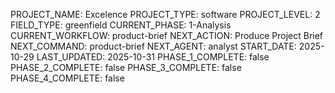 PROJECT_NAME: Excelence
PROJECT_TYPE: software
PROJECT_LEVEL: 2
FIELD_TYPE: greenfield
CURRENT_PHASE: 1-Analysis
CURRENT_WORKFLOW: product-brief
NEXT_ACTION: Produce Project Brief
NEXT_COMMAND: product-brief
NEXT_AGENT: analyst
START_DATE: 2025-10-29
LAST_UPDATED: 2025-10-31
PHASE_1_COMPLETE: false
PHASE_2_COMPLETE: false
PHASE_3_COMPLETE: false
PHASE_4_COMPLETE: false